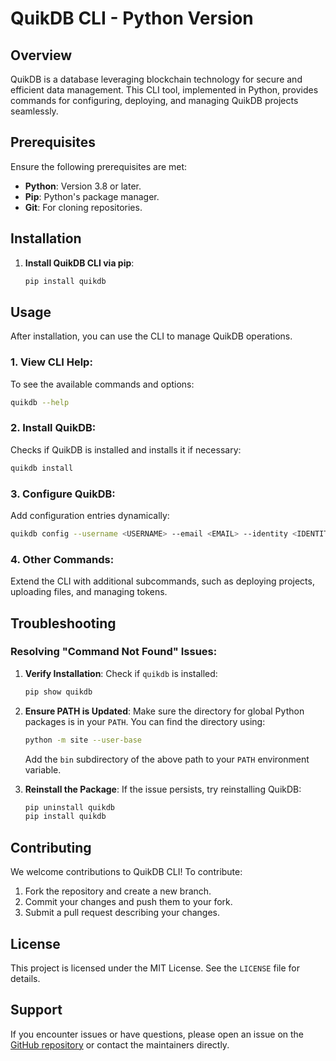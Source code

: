 # QuikDB CLI - Python Version

## Overview
QuikDB is a database leveraging blockchain technology for secure and efficient data management. This CLI tool, implemented in Python, provides commands for configuring, deploying, and managing QuikDB projects seamlessly.

## Prerequisites
Ensure the following prerequisites are met:

- **Python**: Version 3.8 or later.
- **Pip**: Python's package manager.
- **Git**: For cloning repositories.

## Installation

1. **Install QuikDB CLI via pip**:
   ```bash
   pip install quikdb
   ```

## Usage

After installation, you can use the CLI to manage QuikDB operations.

### 1. **View CLI Help**:
   To see the available commands and options:
   ```bash
   quikdb --help
   ```

### 2. **Install QuikDB**:
   Checks if QuikDB is installed and installs it if necessary:
   ```bash
   quikdb install
   ```

### 3. **Configure QuikDB**:
   Add configuration entries dynamically:
   ```bash
   quikdb config --username <USERNAME> --email <EMAIL> --identity <IDENTITY>
   ```

### 4. **Other Commands**:
   Extend the CLI with additional subcommands, such as deploying projects, uploading files, and managing tokens.

## Troubleshooting

### Resolving "Command Not Found" Issues:

1. **Verify Installation**:
   Check if `quikdb` is installed:
   ```bash
   pip show quikdb
   ```

2. **Ensure PATH is Updated**:
   Make sure the directory for global Python packages is in your `PATH`. You can find the directory using:
   ```bash
   python -m site --user-base
   ```
   Add the `bin` subdirectory of the above path to your `PATH` environment variable.

3. **Reinstall the Package**:
   If the issue persists, try reinstalling QuikDB:
   ```bash
   pip uninstall quikdb
   pip install quikdb
   ```

## Contributing

We welcome contributions to QuikDB CLI! To contribute:

1. Fork the repository and create a new branch.
2. Commit your changes and push them to your fork.
3. Submit a pull request describing your changes.

## License
This project is licensed under the MIT License. See the `LICENSE` file for details.

## Support

If you encounter issues or have questions, please open an issue on the [GitHub repository](https://github.com/quikdb/quikdb-python-sdk) or contact the maintainers directly.

